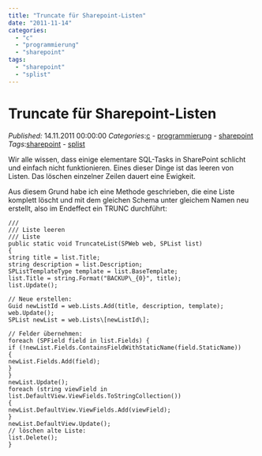 ```yaml
---
title: "Truncate für Sharepoint-Listen"
date: "2011-11-14"
categories: 
  - "c"
  - "programmierung"
  - "sharepoint"
tags: 
  - "sharepoint"
  - "splist"
---
```

# Truncate für Sharepoint-Listen
_Published:_ 14.11.2011 00:00:00
_Categories_:[c](/dotnetwork/de/categories#c) - [programmierung](/dotnetwork/de/categories#programmierung) - [sharepoint](/dotnetwork/de/categories#sharepoint)
_Tags_:[sharepoint](/dotnetwork/de/tags#sharepoint) - [splist](/dotnetwork/de/tags#splist)

Wir alle wissen, dass einige elementare SQL-Tasks in SharePoint schlicht und einfach nicht funktionieren. Eines dieser Dinge ist das leeren von Listen. Das löschen einzelner Zeilen dauert eine Ewigkeit.

Aus diesem Grund habe ich eine Methode geschrieben, die eine Liste komplett löscht und mit dem gleichen Schema unter gleichem Namen neu erstellt, also im Endeffect ein TRUNC durchführt:

```
///
/// Liste leeren
/// Liste
public static void TruncateList(SPWeb web, SPList list)
{
string title = list.Title;
string description = list.Description;
SPListTemplateType template = list.BaseTemplate;
list.Title = string.Format("BACKUP\_{0}", title);
list.Update();

// Neue erstellen:
Guid newListId = web.Lists.Add(title, description, template);
web.Update();
SPList newList = web.Lists\[newListId\];

// Felder übernehmen:
foreach (SPField field in list.Fields) {
if (!newList.Fields.ContainsFieldWithStaticName(field.StaticName))
{
newList.Fields.Add(field);
}
}
newList.Update();
foreach (string viewField in list.DefaultView.ViewFields.ToStringCollection())
{
newList.DefaultView.ViewFields.Add(viewField);
}
newList.DefaultView.Update();
// löschen alte Liste:
list.Delete();
}
```
